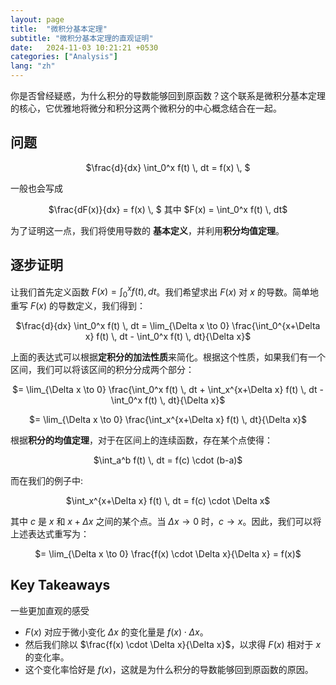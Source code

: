 ```yaml
---
layout: page
title:  "微积分基本定理"
subtitle: "微积分基本定理的直观证明"
date:   2024-11-03 10:21:21 +0530
categories: ["Analysis"]
lang: "zh"
---
```


你是否曾经疑惑，为什么积分的导数能够回到原函数？这个联系是微积分基本定理的核心，它优雅地将微分和积分这两个微积分的中心概念结合在一起。

## 问题
<p style="text-align: center;">
  $\frac{d}{dx} \int_0^x f(t) \, dt = f(x) \, $
</p>

一般也会写成
<p style="text-align: center;">
  $\frac{dF(x)}{dx} = f(x) \, $   其中
  $F(x) = \int_0^x f(t) \, dt$
</p>

为了证明这一点，我们将使用导数的 **基本定义**，并利用**积分均值定理**。


## 逐步证明
让我们首先定义函数 $F(x) = \int_0^x f(t) , dt$。我们希望求出 $F(x)$ 对 $x$ 的导数。简单地重写 $F(x)$ 的导数定义，我们得到：
<p style="text-align: center;">
  $\frac{d}{dx} \int_0^x f(t) \, dt = \lim_{\Delta x \to 0} \frac{\int_0^{x+\Delta x} f(t) \, dt - \int_0^x f(t) \, dt}{\Delta x}$
</p>

上面的表达式可以根据**定积分的加法性质**来简化。根据这个性质，如果我们有一个区间，我们可以将该区间的积分分成两个部分：

<p style="text-align: center;">
  $= \lim_{\Delta x \to 0} \frac{\int_0^x f(t) \, dt + \int_x^{x+\Delta x} f(t) \, dt - \int_0^x f(t) \, dt}{\Delta x}$
</p>

<p style="text-align: center;">
  $= \lim_{\Delta x \to 0} \frac{\int_x^{x+\Delta x} f(t) \, dt}{\Delta x}$
</p>

根据**积分的均值定理**，对于在区间上的连续函数，存在某个点使得：

<p style="text-align: center;">
  $\int_a^b f(t) \, dt = f(c) \cdot (b-a)$
</p>

而在我们的例子中:
<p style="text-align: center;">
    $\int_x^{x+\Delta x} f(t) \, dt = f(c) \cdot \Delta x$
</p>

其中 $c$ 是 $x$ 和 $x + \Delta x$ 之间的某个点。当 $\Delta x \to 0$ 时，$c \to x$。因此，我们可以将上述表达式重写为：

<p style="text-align: center;">
  $= \lim_{\Delta x \to 0} \frac{f(x) \cdot \Delta x}{\Delta x} = f(x)$
</p>

<!-- <p style="text-align: center;">
  $= f(x)$
</p> -->

## Key Takeaways
一些更加直观的感受
- $F(x)$ 对应于微小变化 $\Delta x$ 的变化量是 $f(x) \cdot \Delta x$。
- 然后我们除以 $\frac{f(x) \cdot \Delta x}{\Delta x}$，以求得 $F(x)$ 相对于 $x$ 的变化率。
- 这个变化率恰好是 $f(x)$，这就是为什么积分的导数能够回到原函数的原因。



